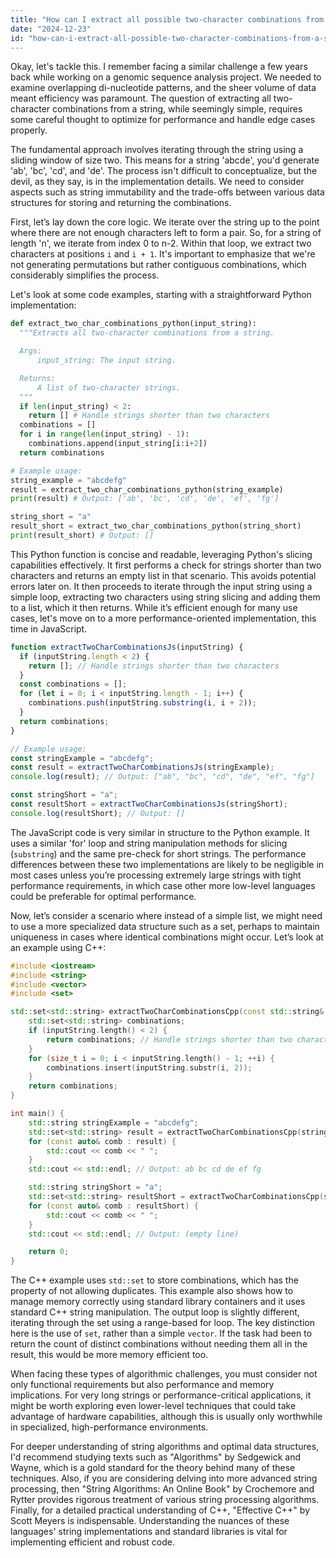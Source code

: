```yaml
---
title: "How can I extract all possible two-character combinations from a string?"
date: "2024-12-23"
id: "how-can-i-extract-all-possible-two-character-combinations-from-a-string"
---
```


Okay, let's tackle this. I remember facing a similar challenge a few years back while working on a genomic sequence analysis project. We needed to examine overlapping di-nucleotide patterns, and the sheer volume of data meant efficiency was paramount. The question of extracting all two-character combinations from a string, while seemingly simple, requires some careful thought to optimize for performance and handle edge cases properly.

The fundamental approach involves iterating through the string using a sliding window of size two. This means for a string 'abcde', you'd generate 'ab', 'bc', 'cd', and 'de'. The process isn't difficult to conceptualize, but the devil, as they say, is in the implementation details. We need to consider aspects such as string immutability and the trade-offs between various data structures for storing and returning the combinations.

First, let’s lay down the core logic. We iterate over the string up to the point where there are not enough characters left to form a pair. So, for a string of length 'n', we iterate from index 0 to n-2. Within that loop, we extract two characters at positions `i` and `i + 1`. It's important to emphasize that we're not generating permutations but rather contiguous combinations, which considerably simplifies the process.

Let's look at some code examples, starting with a straightforward Python implementation:

```python
def extract_two_char_combinations_python(input_string):
  """Extracts all two-character combinations from a string.

  Args:
      input_string: The input string.

  Returns:
      A list of two-character strings.
  """
  if len(input_string) < 2:
    return [] # Handle strings shorter than two characters
  combinations = []
  for i in range(len(input_string) - 1):
    combinations.append(input_string[i:i+2])
  return combinations

# Example usage:
string_example = "abcdefg"
result = extract_two_char_combinations_python(string_example)
print(result) # Output: ['ab', 'bc', 'cd', 'de', 'ef', 'fg']

string_short = "a"
result_short = extract_two_char_combinations_python(string_short)
print(result_short) # Output: []

```

This Python function is concise and readable, leveraging Python's slicing capabilities effectively. It first performs a check for strings shorter than two characters and returns an empty list in that scenario. This avoids potential errors later on. It then proceeds to iterate through the input string using a simple loop, extracting two characters using string slicing and adding them to a list, which it then returns. While it’s efficient enough for many use cases, let's move on to a more performance-oriented implementation, this time in JavaScript.

```javascript
function extractTwoCharCombinationsJs(inputString) {
  if (inputString.length < 2) {
    return []; // Handle strings shorter than two characters
  }
  const combinations = [];
  for (let i = 0; i < inputString.length - 1; i++) {
    combinations.push(inputString.substring(i, i + 2));
  }
  return combinations;
}

// Example usage:
const stringExample = "abcdefg";
const result = extractTwoCharCombinationsJs(stringExample);
console.log(result); // Output: ["ab", "bc", "cd", "de", "ef", "fg"]

const stringShort = "a";
const resultShort = extractTwoCharCombinationsJs(stringShort);
console.log(resultShort); // Output: []

```
The JavaScript code is very similar in structure to the Python example. It uses a similar 'for' loop and string manipulation methods for slicing (`substring`) and the same pre-check for short strings. The performance differences between these two implementations are likely to be negligible in most cases unless you’re processing extremely large strings with tight performance requirements, in which case other more low-level languages could be preferable for optimal performance.

Now, let’s consider a scenario where instead of a simple list, we might need to use a more specialized data structure such as a set, perhaps to maintain uniqueness in cases where identical combinations might occur. Let’s look at an example using C++:

```cpp
#include <iostream>
#include <string>
#include <vector>
#include <set>

std::set<std::string> extractTwoCharCombinationsCpp(const std::string& inputString) {
    std::set<std::string> combinations;
    if (inputString.length() < 2) {
        return combinations; // Handle strings shorter than two characters
    }
    for (size_t i = 0; i < inputString.length() - 1; ++i) {
        combinations.insert(inputString.substr(i, 2));
    }
    return combinations;
}

int main() {
    std::string stringExample = "abcdefg";
    std::set<std::string> result = extractTwoCharCombinationsCpp(stringExample);
    for (const auto& comb : result) {
        std::cout << comb << " ";
    }
    std::cout << std::endl; // Output: ab bc cd de ef fg

    std::string stringShort = "a";
    std::set<std::string> resultShort = extractTwoCharCombinationsCpp(stringShort);
    for (const auto& comb : resultShort) {
        std::cout << comb << " ";
    }
    std::cout << std::endl; // Output: (empty line)

    return 0;
}
```

The C++ example uses `std::set` to store combinations, which has the property of not allowing duplicates. This example also shows how to manage memory correctly using standard library containers and it uses standard C++ string manipulation. The output loop is slightly different, iterating through the set using a range-based for loop. The key distinction here is the use of `set`, rather than a simple `vector`. If the task had been to return the count of distinct combinations without needing them all in the result, this would be more memory efficient too.

When facing these types of algorithmic challenges, you must consider not only functional requirements but also performance and memory implications. For very long strings or performance-critical applications, it might be worth exploring even lower-level techniques that could take advantage of hardware capabilities, although this is usually only worthwhile in specialized, high-performance environments.

For deeper understanding of string algorithms and optimal data structures, I'd recommend studying texts such as "Algorithms" by Sedgewick and Wayne, which is a gold standard for the theory behind many of these techniques. Also, if you are considering delving into more advanced string processing, then "String Algorithms: An Online Book" by Crochemore and Rytter provides rigorous treatment of various string processing algorithms. Finally, for a detailed practical understanding of C++, "Effective C++" by Scott Meyers is indispensable. Understanding the nuances of these languages' string implementations and standard libraries is vital for implementing efficient and robust code.

